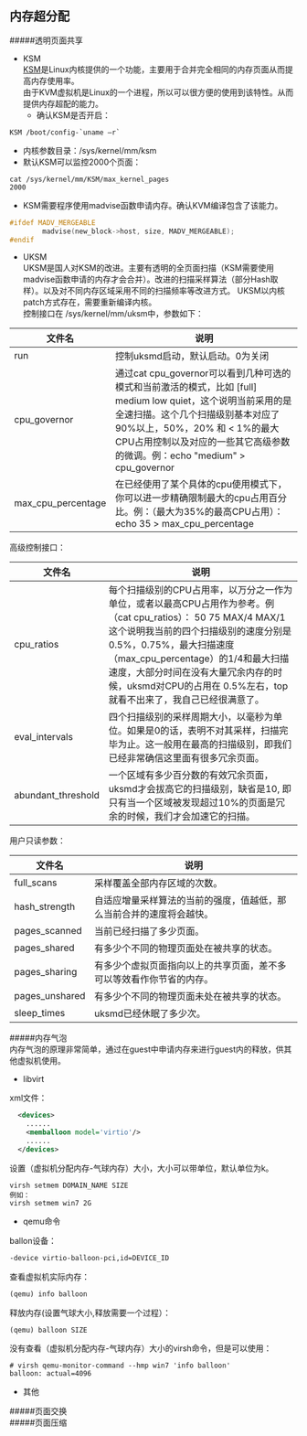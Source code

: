 内存超分配 
-----
#####透明页面共享  
+ KSM  
[KSM]是Linux内核提供的一个功能，主要用于合并完全相同的内存页面从而提高内存使用率。  
由于KVM虚拟机是Linux的一个进程，所以可以很方便的使用到该特性。从而提供内存超配的能力。  
  - 确认KSM是否开启：  
```shell
KSM /boot/config-`uname –r`  
``` 
  - 内核参数目录：/sys/kernel/mm/ksm  
  - 默认KSM可以监控2000个页面：  
```shell 
cat /sys/kernel/mm/KSM/max_kernel_pages   
2000 
```
  - KSM需要程序使用madvise函数申请内存。确认KVM编译包含了该能力。   
``` c
#ifdef MADV_MERGEABLE
        madvise(new_block->host, size, MADV_MERGEABLE);
#endif
```


+ UKSM   
UKSM是国人对KSM的改进。主要有透明的全页面扫描（KSM需要使用madvise函数申请的内存才会合并）。改进的扫描采样算法（部分Hash取样）。以及对不同内存区域采用不同的扫描频率等改进方式。
UKSM以内核patch方式存在，需要重新编译内核。  
控制接口在 /sys/kernel/mm/uksm中，参数如下：   

文件名          |说明                       |  
----------------|---------------------------|  
run             |控制uksmd启动，默认启动。0为关闭|  
cpu_governor    |通过cat cpu_governor可以看到几种可选的模式和当前激活的模式，比如 [full] medium low quiet，这个说明当前采用的是全速扫描。这个几个扫描级别基本对应了 90%以上，50%，20% 和 < 1%的最大CPU占用控制以及对应的一些其它高级参数的微调。例：echo "medium" > cpu_governor|  
max_cpu_percentage|在已经使用了某个具体的cpu使用模式下，你可以进一步精确限制最大的cpu占用百分比。例：（最大为35%的最高CPU占用）：echo 35 > max_cpu_percentage|  

高级控制接口：   

文件名          |说明                       |  
----------------|---------------------------|  
cpu_ratios      |每个扫描级别的CPU占用率，以万分之一作为单位，或者以最高CPU占用作为参考。例（cat cpu_ratios）： 50 75 MAX/4 MAX/1这个说明我当前的四个扫描级别的速度分别是0.5%，0.75%，最大扫描速度（max_cpu_percentage）的1/4和最大扫描速度，大部分时间在没有大量冗余内存的时候，uksmd对CPU的占用在 0.5%左右，top就看不出来了，我自己已经很满意了。|
eval_intervals|四个扫描级别的采样周期大小，以毫秒为单位。如果是0的话，表明不对其采样，扫描完毕为止。这一般用在最高的扫描级别，即我们已经非常确信这里面有很多冗余页面。|
abundant_threshold|一个区域有多少百分数的有效冗余页面，uksmd才会拔高它的扫描级别，缺省是10, 即只有当一个区域被发现超过10%的页面是冗余的时候，我们才会加速它的扫描。|

用户只读参数：   

文件名          |说明                       |  
----------------|---------------------------|  
|full_scans  |采样覆盖全部内存区域的次数。|
|hash_strength|  自适应增量采样算法的当前的强度，值越低，那么当前合并的速度将会越快。|
|pages_scanned |当前已经扫描了多少页面。|
|pages_shared |有多少个不同的物理页面处在被共享的状态。|
|pages_sharing |有多少个虚拟页面指向以上的共享页面，差不多可以等效看作你节省的内存。|
|pages_unshared |有多少个不同的物理页面未处在被共享的状态。|
|sleep_times  |uksmd已经休眠了多少次。|


#####内存气泡  
内存气泡的原理非常简单，通过在guest中申请内存来进行guest内的释放，供其他虚拟机使用。  
+ libvirt   

xml文件：  
```xml
  <devices>
    ......
    <memballoon model='virtio'/>
    ......
  </devices>
```

设置（虚拟机分配内存-气球内存）大小，大小可以带单位，默认单位为k。
```shell
virsh setmem DOMAIN_NAME SIZE
例如：
virsh setmem win7 2G
```


+ qemu命令  

ballon设备：  
```xml
-device virtio-balloon-pci,id=DEVICE_ID
```
查看虚拟机实际内存：  
```xml
(qemu) info balloon
```
释放内存(设置气球大小,释放需要一个过程）：
```xml
(qemu) balloon SIZE
```

没有查看（虚拟机分配内存-气球内存）大小的virsh命令，但是可以使用：  
```shell
# virsh qemu-monitor-command --hmp win7 'info balloon'
balloon: actual=4096
```

+ 其他  


#####页面交换  
#####页面压缩  

[KSM]:https://access.redhat.com/site/documentation/en-US/Red_Hat_Enterprise_Linux/6/html/Virtualization_Administration_Guide/chap-KSM.html
